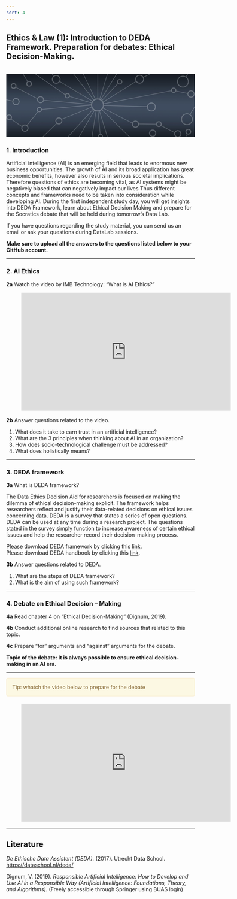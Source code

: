```yaml
---
sort: 4
---
```


## __Ethics & Law (1): Introduction to DEDA Framework. Preparation for debates: Ethical Decision-Making.__
\
<img src="./images/datalab_banner.jpg" alt="Books banner" width="600"/>

### 1. Introduction

Artificial intelligence (AI) is an emerging field that leads to enormous new business opportunities. The growth of AI and its broad application has great economic benefits, however also results in serious societal implications.   Therefore questions of ethics are becoming vital, as AI systems might be negatively biased that can negatively impact our lives Thus different concepts and frameworks need to be taken into consideration while developing AI.
During the first independent study day, you will get insights into DEDA Framework, learn about Ethical Decision Making and prepare for the Socratics debate that will be held during tomorrow’s Data Lab.

If you have questions regarding the study material, you can send us an email or ask your questions during DataLab sessions.

__Make sure to upload all the answers to the questions listed below to your GitHub account.__

***

### 2. AI Ethics

__2a__ Watch the video by IMB Technology:  “What is AI Ethics?”

<!-- blank line -->
<figure class="video_container">
<iframe width="560" height="315" src="https://www.youtube.com/embed/aGwYtUzMQUk?controls=0" title="YouTube video player" frameborder="0" allow="accelerometer; autoplay; clipboard-write; encrypted-media; gyroscope; picture-in-picture" allowfullscreen></iframe>
</figure>
<!-- blank line -->

__2b__ Answer questions related to the video.
1. What does it take to earn trust in an artificial intelligence?
2. What are the 3 principles when thinking about AI in an organization?
3. How does socio-technological challenge must be addressed?
4. What does holistically means?

***

### 3. DEDA framework

__3a__ What is DEDA framework?

The Data Ethics Decision Aid for researchers is focused on making the dilemma of ethical decision-making explicit. The framework helps researchers reflect and justify their data-related decisions on ethical issues concerning data. DEDA is a survey that states a series of open questions.  DEDA can be used at any time during a research project. The questions stated in the survey simply function to increase awareness of certain ethical issues and help the researcher record their decision-making process.

Please download DEDA framework by clicking this [link](.\images\DEDAWorksheet_ENG.pdf). <br>
Please download DEDA handbook by clicking this [link](.\images\DEDA-Handbook-ENG-V3.1-1.pdf).

__3b__ Answer questions related to DEDA.
1. What are the steps of DEDA framework?
2. What is the aim of using such framework?

***

### 4. Debate on Ethical Decision – Making

__4a__ Read chapter 4 on “Ethical Decision-Making” (Dignum, 2019).

__4b__ Conduct additional online research to find sources that related to this topic.

__4c__ Prepare “for” arguments and “against” arguments for the debate.

__Topic of the debate: It is always possible to ensure ethical decision-making in an AI era.__

***

<div style="padding: 15px; border: 1px solid transparent; border-color: transparent; margin-bottom: 20px; border-radius: 4px; color: #8a6d3b;; background-color: #fcf8e3; border-color: #faebcc;">
Tip: whatch the video below to prepare for the debate
</div>

<!-- blank line -->
<figure class="video_container">
<iframe width="560" height="315" src="https://www.youtube.com/embed/9acJj-waXsY" title="YouTube video player" frameborder="0" allow="accelerometer; autoplay; clipboard-write; encrypted-media; gyroscope; picture-in-picture" allowfullscreen></iframe>
</figure>
<!-- blank line -->

***

## __Literature__
*De Ethische Data Assistent (DEDA).* (2017). Utrecht Data School. https://dataschool.nl/deda/

Dignum, V. (2019). *Responsible Artificial Intelligence: How to Develop and Use AI in a Responsible Way (Artificial Intelligence: Foundations, Theory, and Algorithms).* (Freely accessible through Springer using BUAS login)  
